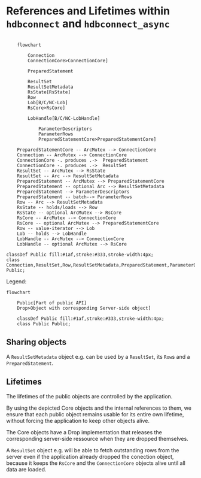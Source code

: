 # References and Lifetimes within `hdbconnect` and `hdbconnect_async`

```mermaid

    flowchart

        Connection
        ConnectionCore>ConnectionCore]

        PreparedStatement

        ResultSet
        ResultSetMetadata
        RsState[RsState]
        Row
        Lob[B/C/NC-Lob]
        RsCore>RsCore]

        LobHandle[B/C/NC-LobHandle]

            ParameterDescriptors
            ParameterRows
            PreparedStatementCore>PreparedStatementCore]

    PreparedStatementCore -- ArcMutex --> ConnectionCore
    Connection -- ArcMutex --> ConnectionCore
    ConnectionCore -. produces .->  PreparedStatement
    ConnectionCore -. produces .->  ResultSet
    ResultSet -- ArcMutex --> RsState
    ResultSet -- Arc --> ResultSetMetadata
    PreparedStatement -- ArcMutex --> PreparedStatementCore
    PreparedStatement -- optional Arc --> ResultSetMetadata
    PreparedStatement --> ParameterDescriptors
    PreparedStatement -- batch--> ParameterRows
    Row -- Arc --> ResultSetMetadata
    RsState -- holds/loads --> Row
    RsState -- optional ArcMutex --> RsCore
    RsCore -- ArcMutex --> ConnectionCore
    RsCore -- optional ArcMutex --> PreparedStatementCore
    Row -- value-iterator --> Lob
    Lob -- holds --> LobHandle
    LobHandle -- ArcMutex --> ConnectionCore
    LobHandle -- optional ArcMutex --> RsCore

classDef Public fill:#1af,stroke:#333,stroke-width:4px;
class Connection,ResultSet,Row,ResultSetMetadata,PreparedStatement,ParameterDescriptors,Lob Public;
```

Legend:

```mermaid
flowchart

    Public[Part of public API]
    Drop>Object with corresponding Server-side object]

    classDef Public fill:#1af,stroke:#333,stroke-width:4px;
    class Public Public;
```

## Sharing objects

A `ResultSetMetadata` object e.g. can be used by a `ResultSet`, its `Row`s and a `PreparedStatement`.

## Lifetimes

The lifetimes of the public objects are controlled by the application.

By using the depicted Core objects and the internal references to them,
we ensure that each public object remains usable for its entire own lifetime,
without forcing the application to keep other objects alive.

The Core objects have a Drop implementation that releases the corresponding server-side ressource
when they are dropped themselves.

A `ResultSet` object e.g. will be able to fetch outstanding rows from the server
even if the application already dropped the conection object,
because it keeps the `RsCore` and the `ConnectionCore` objects alive until all data
are loaded.
